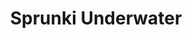 ---
slug: sprunki-underwater
title: Sprunki Underwater
description: "Sprunki Underwater is an exciting online game. Play for free directly in your browser!"
icon: /images/popular_mods/Sprunki Underwater.png
url: https://wowtbc.net/sprunkin/sprunki-under-water/index.html
previewImage: /images/popular_mods/Sprunki Underwater.png
type: popular mods

# SEO配置
seo:
  title: "Sprunki Underwater - Play Free Online Game | Fun Browser Games"
  description: "Sprunki Underwater - Play this fun online game for free in your browser. No download required!"
  ogImage: "/images/popular_mods/Sprunki Underwater.png"
  keywords: "sprunki-underwater, online game, browser game, free game, popular mods game, play online"

videoUrls:
  - https://www.youtube.com/embed/example1
  - https://www.youtube.com/embed/example2

whyPlay:
  title: "Why Play Sprunki Underwater?"
  items:
    - "Immersive Gameplay: Sprunki Underwater offers an engaging and immersive gaming experience that will keep you entertained for hours"
    - "Challenging Levels: Test your skills with increasingly difficult challenges and obstacles"
    - "Beautiful Graphics: Enjoy stunning visuals and smooth animations that bring the game world to life"
    - "Regular Updates: New content and features are added regularly to keep the game fresh and exciting"
    - "Free to Play: Experience all the fun without spending a penny"
    - "Community Features: Connect with other players, share strategies, and compete for high scores"
    - "Cross-Platform: Play on any device with a web browser, no downloads required"

features:
  title: "Key Features of Sprunki Underwater"
  image: "/images/popular_mods/Sprunki Underwater.png"
  items:
    - "Intuitive Controls: Easy to learn controls make Sprunki Underwater accessible for players of all skill levels"
    - "Multiple Game Modes: Enjoy various gameplay options that provide different challenges and experiences"
    - "Character Customization: Personalize your gaming experience with unique characters and items"
    - "Achievement System: Complete special tasks to earn rewards and recognition"
    - "Leaderboards: Compete with players worldwide and see who can achieve the highest scores"

characteristics:
  title: "Game Characteristics"
  image: "/images/popular_mods/Sprunki Underwater.png"
  items:
    - "Genre: Popular mods game with elements of strategy and skill"
    - "Difficulty: Suitable for both casual gamers and those seeking a challenge"
    - "Play Time: Quick sessions or extended gameplay, depending on your preference"
    - "Art Style: Vibrant and engaging visuals that enhance the gaming experience"
    - "Sound Design: Immersive audio that complements the gameplay perfectly"

info: "Sprunki Underwater is an exciting online game that offers players a unique and engaging gaming experience. With its intuitive controls, stunning visuals, and challenging gameplay, Sprunki Underwater provides hours of entertainment for players of all ages and skill levels. Whether you're looking for a quick gaming session during a break or an extended play session, Sprunki Underwater delivers an immersive experience that will keep you coming back for more. The game features multiple levels of increasing difficulty, ensuring that players are constantly challenged as they progress. With regular updates adding new content and features, Sprunki Underwater remains fresh and exciting, providing endless entertainment options for its growing community of players."

howToPlayIntro: "Welcome to Sprunki Underwater! This guide will walk you through the basics and help you master the game. Whether you're a beginner or looking to improve your skills, these tips and instructions will enhance your gaming experience."

howToPlaySteps:
  - title: "Getting Started"
    description: "Begin your Sprunki Underwater adventure by familiarizing yourself with the controls. Use your keyboard or mouse to navigate through the game interface. The tutorial will guide you through the basic mechanics and help you understand the objectives."
  - title: "Understanding the Objectives"
    description: "In Sprunki Underwater, your main goal is to progress through levels by completing specific objectives. Each level presents unique challenges that require different strategies and approaches."
  - title: "Mastering the Controls"
    description: "Practice using the controls to improve your precision and reaction time. Sprunki Underwater requires quick reflexes and strategic thinking to overcome obstacles and defeat opponents."
  - title: "Utilizing Power-ups"
    description: "Collect power-ups throughout the game to enhance your abilities and overcome difficult challenges. Each power-up offers unique advantages that can be crucial for success."
  - title: "Developing Strategies"
    description: "As you progress in Sprunki Underwater, develop effective strategies for different scenarios. Analyze patterns, anticipate challenges, and adapt your approach to maximize your performance."

faq:
  title: "Frequently Asked Questions about Sprunki Underwater"
  items:
    - question: "Is Sprunki Underwater free to play?"
      answer: "Yes, Sprunki Underwater is completely free to play directly in your web browser. No downloads or purchases are required to enjoy the full game experience."
    - question: "Can I play Sprunki Underwater on mobile devices?"
      answer: "Yes, Sprunki Underwater is optimized for both desktop and mobile play. You can enjoy the game on any device with a web browser and internet connection."
    - question: "Are there any in-game purchases?"
      answer: "While Sprunki Underwater is free to play, there may be optional in-game purchases available for cosmetic items or additional features that don't affect core gameplay."
    - question: "How often is Sprunki Underwater updated?"
      answer: "The developers regularly update Sprunki Underwater with new content, features, and improvements based on player feedback and game performance."
    - question: "Can I play Sprunki Underwater offline?"
      answer: "Currently, Sprunki Underwater requires an internet connection to play as it's a browser-based online game."
    - question: "Is Sprunki Underwater suitable for children?"
      answer: "Yes, Sprunki Underwater is designed to be family-friendly and suitable for players of all ages."
    - question: "How do I report bugs or issues?"
      answer: "If you encounter any problems while playing Sprunki Underwater, you can report them through the game's support page or contact the developers directly through their website."
    - question: "Still Have Questions?"
      answer: "If you have additional questions about Sprunki Underwater that aren't covered in this FAQ, please visit our support center or contact our customer service team for assistance."
---